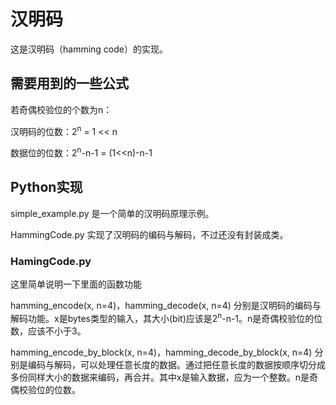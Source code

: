 # 汉明码
这是汉明码（hamming code）的实现。

## 需要用到的一些公式

若奇偶校验位的个数为n：

汉明码的位数：2<sup>n</sup> = 1 << n

数据位的位数：2<sup>n</sup>-n-1 = (1<<n)-n-1

## Python实现

simple_example.py 是一个简单的汉明码原理示例。

HammingCode.py 实现了汉明码的编码与解码，不过还没有封装成类。

### HamingCode.py

这里简单说明一下里面的函数功能

hamming_encode(x, n=4)，hamming_decode(x, n=4) 分别是汉明码的编码与解码功能。x是bytes类型的输入，其大小(bit)应该是2<sup>n</sup>-n-1。n是奇偶校验位的位数，应该不小于3。

hamming_encode_by_block(x, n=4)，hamming_decode_by_block(x, n=4) 分别是编码与解码，可以处理任意长度的数据。通过把任意长度的数据按顺序切分成多份同样大小的数据来编码，再合并。其中x是输入数据，应为一个整数。n是奇偶校验位的位数。

